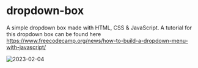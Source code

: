 # dropdown-box
A simple dropdown box made with HTML, CSS & JavaScript. 
A tutorial for this dropdown box can be found here https://www.freecodecamp.org/news/how-to-build-a-dropdown-menu-with-javascript/


![2023-02-04](https://user-images.githubusercontent.com/98365526/216793124-9187c796-f532-41fe-b96a-5c0048912fb5.png)
